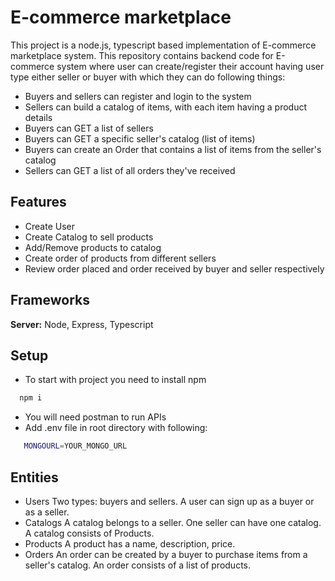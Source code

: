 
# E-commerce marketplace

This project is a node.js, typescript based implementation of E-commerce marketplace system. This repository contains backend code for E-commerce system where user can create/register their account having user type either seller or buyer with which they can do following things:

- Buyers and sellers can register and login to the system
- Sellers can build a catalog of items, with each item having a product details
- Buyers can GET a list of sellers
- Buyers can GET a specific seller's catalog (list of items)
- Buyers can create an Order that contains a list of items from the seller's catalog
- Sellers can GET a list of all orders they've received



## Features

- Create User
- Create Catalog to sell products
- Add/Remove products to catalog
- Create order of products from different sellers
- Review order placed and order received by buyer and seller respectively


## Frameworks

**Server:** Node, Express, Typescript


## Setup

- To start with project you need to install npm

```bash
  npm i
```

- You will need postman to run APIs
- Add .env file in root directory with following:

```bash
   MONGOURL=YOUR_MONGO_URL
````

## Entities

- Users
Two types: buyers and sellers.
A user can sign up as a buyer or as a seller.
- Catalogs
A catalog belongs to a seller.
One seller can have one catalog.
A catalog consists of Products.
- Products
A product has a name, description, price.
- Orders
An order can be created by a buyer to purchase items from a seller's catalog.
An order consists of a list of products.



